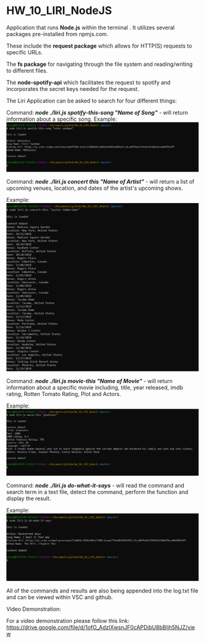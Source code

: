 # HW_10_LIRI_NodeJS

Application that runs **Node.js** within the terminal .  It utilizes several packages pre-installed from npmjs.com.  

These include the **request package** which allows for HTTP(S) requests to specific URLs.

The **fs package** for navigating through the file system and reading/writing to different files.

The **node-spotify-api** which facilitates the request to spotify and incorporates the secret keys needed for the request.

The Liri Application can be asked to search for four different things:

Command: ***node ./liri.js spotify-this-song "Name of Song"*** - will return information about a specific song.
Example:
![spotify-this-song](https://github.com/mig9tx/HW_10_LIRI_NodeJS/blob/master/assets/images/spotify-this-song.PNG)

Command: ***node ./liri.js concert this "Name of Artist"*** - will return a list of upcoming venues, location, and dates of the artist's upcoming shows.

Example:
![concert-this](https://github.com/mig9tx/HW_10_LIRI_NodeJS/blob/master/assets/images/concert-this.PNG)

Command: ***node ./liri.js movie-this "Name of Movie"*** - will return information about a specific movie including, title, year released, imdb rating, Rotten Tomato Rating, Plot and Actors.

Example:
![movie-this](https://github.com/mig9tx/HW_10_LIRI_NodeJS/blob/master/assets/images/movie-this.PNG)

Command: ***node ./liri.js do-what-it-says*** - will read the command and search term in a text file, detect the command, perform the function and display the result.

Example:
![do-what-it-says](https://github.com/mig9tx/HW_10_LIRI_NodeJS/blob/master/assets/images/do-what-it-says.PNG)

All of the commands and results are also being appended into the log.txt file and can be viewed within VSC and github.

Video Demonstration:

For a video demonstration please follow this link:
https://drive.google.com/file/d/1ofO_AdzlXwsnJF0cAPDibU8bBIjh5NJZ/view